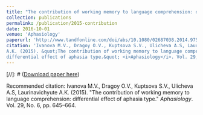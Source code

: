 ```yaml
---
title: "The contribution of working memory to language comprehension: differential effect of aphasia type"
collection: publications
permalink: /publication/2015-contribution
date: 2016-10-01
venue: 'Aphasiology'
paperurl: 'http://www.tandfonline.com/doi/abs/10.1080/02687038.2014.975182'
citation: 'Ivanova M.V., Dragoy O.V., Kuptsova S.V., Ulicheva A.S, Laurinavichyute
A.K. (2015). &quot;The contribution of working memory to language comprehension:
differential effect of aphasia type.&quot; <i>Aphasiology</i>. Vol. 29, No. 6, pp. 645–664.'
---
```


[//]: # ([Download paper here](http://www.tandfonline.com/doi/abs/10.1080/02687038.2014.975182))

Recommended citation: Ivanova M.V., Dragoy O.V., Kuptsova S.V., Ulicheva A.S, Laurinavichyute
A.K. (2015). "The contribution of working memory to language comprehension: differential effect of aphasia type." <i>Aphasiology</i>. Vol. 29, No. 6, pp. 645–664.
